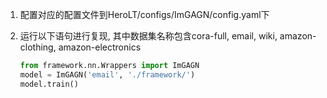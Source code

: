 1. 配置对应的配置文件到HeroLT/configs/ImGAGN/config.yaml下

2. 运行以下语句进行复现, 其中数据集名称包含cora-full, email, wiki, amazon-clothing, amazon-electronics

   ```python
   from framework.nn.Wrappers import ImGAGN
   model = ImGAGN('email', './framework/')
   model.train()
   ```